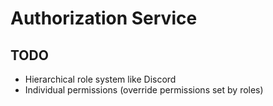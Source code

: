 # Authorization Service

## TODO

- Hierarchical role system like Discord
- Individual permissions (override permissions set by roles)
